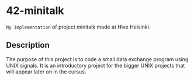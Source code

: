 # 42-minitalk
`My implementation` of project minitalk made at Hive Helsinki.
## Description ##
The purpose of this project is to code a small data exchange program using UNIX signals. It is an introductory project for the bigger UNIX projects that will appear later on in the cursus.
